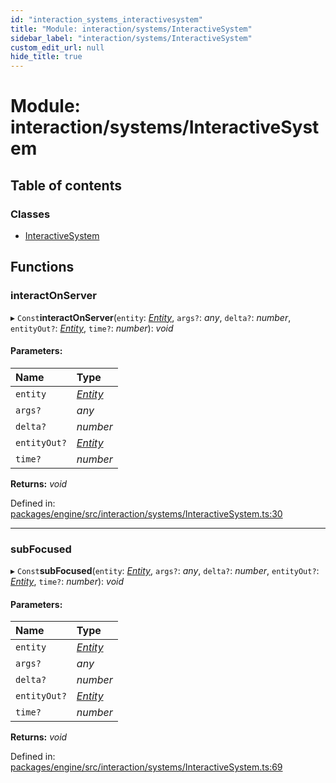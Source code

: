 ```yaml
---
id: "interaction_systems_interactivesystem"
title: "Module: interaction/systems/InteractiveSystem"
sidebar_label: "interaction/systems/InteractiveSystem"
custom_edit_url: null
hide_title: true
---
```


# Module: interaction/systems/InteractiveSystem

## Table of contents

### Classes

- [InteractiveSystem](../classes/interaction_systems_interactivesystem.interactivesystem.md)

## Functions

### interactOnServer

▸ `Const`**interactOnServer**(`entity`: [*Entity*](../classes/ecs_classes_entity.entity.md), `args?`: *any*, `delta?`: *number*, `entityOut?`: [*Entity*](../classes/ecs_classes_entity.entity.md), `time?`: *number*): *void*

#### Parameters:

Name | Type |
:------ | :------ |
`entity` | [*Entity*](../classes/ecs_classes_entity.entity.md) |
`args?` | *any* |
`delta?` | *number* |
`entityOut?` | [*Entity*](../classes/ecs_classes_entity.entity.md) |
`time?` | *number* |

**Returns:** *void*

Defined in: [packages/engine/src/interaction/systems/InteractiveSystem.ts:30](https://github.com/xr3ngine/xr3ngine/blob/716a06460/packages/engine/src/interaction/systems/InteractiveSystem.ts#L30)

___

### subFocused

▸ `Const`**subFocused**(`entity`: [*Entity*](../classes/ecs_classes_entity.entity.md), `args?`: *any*, `delta?`: *number*, `entityOut?`: [*Entity*](../classes/ecs_classes_entity.entity.md), `time?`: *number*): *void*

#### Parameters:

Name | Type |
:------ | :------ |
`entity` | [*Entity*](../classes/ecs_classes_entity.entity.md) |
`args?` | *any* |
`delta?` | *number* |
`entityOut?` | [*Entity*](../classes/ecs_classes_entity.entity.md) |
`time?` | *number* |

**Returns:** *void*

Defined in: [packages/engine/src/interaction/systems/InteractiveSystem.ts:69](https://github.com/xr3ngine/xr3ngine/blob/716a06460/packages/engine/src/interaction/systems/InteractiveSystem.ts#L69)
